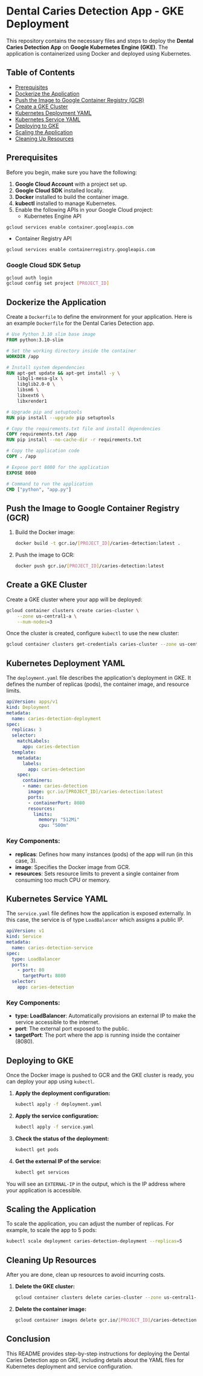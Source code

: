 # Dental Caries Detection App - GKE Deployment

This repository contains the necessary files and steps to deploy the **Dental Caries Detection App** on **Google Kubernetes Engine (GKE)**. The application is containerized using Docker and deployed using Kubernetes.

## Table of Contents
- [Prerequisites](#prerequisites)
- [Dockerize the Application](#dockerize-the-application)
- [Push the Image to Google Container Registry (GCR)](#push-the-image-to-google-container-registry-gcr)
- [Create a GKE Cluster](#create-a-gke-cluster)
- [Kubernetes Deployment YAML](#kubernetes-deployment-yaml)
- [Kubernetes Service YAML](#kubernetes-service-yaml)
- [Deploying to GKE](#deploying-to-gke)
- [Scaling the Application](#scaling-the-application)
- [Cleaning Up Resources](#cleaning-up-resources)

## Prerequisites
Before you begin, make sure you have the following:
1. **Google Cloud Account** with a project set up.
2. **Google Cloud SDK** installed locally.
3. **Docker** installed to build the container image.
4. **kubectl** installed to manage Kubernetes.
5. Enable the following APIs in your Google Cloud project:
    - Kubernetes Engine API
```bash
gcloud services enable container.googleapis.com
```
   - Container Registry API
```bash
gcloud services enable containerregistry.googleapis.com
``` 

### Google Cloud SDK Setup
```bash
gcloud auth login
gcloud config set project [PROJECT_ID]
```

## Dockerize the Application
Create a `Dockerfile` to define the environment for your application. Here is an example `Dockerfile` for the Dental Caries Detection app.

```dockerfile
# Use Python 3.10 slim base image
FROM python:3.10-slim

# Set the working directory inside the container
WORKDIR /app

# Install system dependencies
RUN apt-get update && apt-get install -y \
    libgl1-mesa-glx \
    libglib2.0-0 \
    libsm6 \
    libxext6 \
    libxrender1

# Upgrade pip and setuptools
RUN pip install --upgrade pip setuptools

# Copy the requirements.txt file and install dependencies
COPY requirements.txt /app
RUN pip install --no-cache-dir -r requirements.txt

# Copy the application code
COPY . /app

# Expose port 8080 for the application
EXPOSE 8080

# Command to run the application
CMD ["python", "app.py"]
```

## Push the Image to Google Container Registry (GCR)
1. Build the Docker image:
   ```bash
   docker build -t gcr.io/[PROJECT_ID]/caries-detection:latest .
   ```

2. Push the image to GCR:
   ```bash
   docker push gcr.io/[PROJECT_ID]/caries-detection:latest
   ```

## Create a GKE Cluster
Create a GKE cluster where your app will be deployed:

```bash
gcloud container clusters create caries-cluster \
    --zone us-central1-a \
    --num-nodes=3
```

Once the cluster is created, configure `kubectl` to use the new cluster:

```bash
gcloud container clusters get-credentials caries-cluster --zone us-central1-a
```

## Kubernetes Deployment YAML

The `deployment.yaml` file describes the application's deployment in GKE. It defines the number of replicas (pods), the container image, and resource limits.

```yaml
apiVersion: apps/v1
kind: Deployment
metadata:
  name: caries-detection-deployment
spec:
  replicas: 3
  selector:
    matchLabels:
      app: caries-detection
  template:
    metadata:
      labels:
        app: caries-detection
    spec:
      containers:
      - name: caries-detection
        image: gcr.io/[PROJECT_ID]/caries-detection:latest
        ports:
        - containerPort: 8080
        resources:
          limits:
            memory: "512Mi"
            cpu: "500m"
```

### Key Components:
- **replicas**: Defines how many instances (pods) of the app will run (in this case, 3).
- **image**: Specifies the Docker image from GCR.
- **resources**: Sets resource limits to prevent a single container from consuming too much CPU or memory.

## Kubernetes Service YAML

The `service.yaml` file defines how the application is exposed externally. In this case, the service is of type `LoadBalancer` which assigns a public IP.

```yaml
apiVersion: v1
kind: Service
metadata:
  name: caries-detection-service
spec:
  type: LoadBalancer
  ports:
    - port: 80
      targetPort: 8080
  selector:
    app: caries-detection
```

### Key Components:
- **type: LoadBalancer**: Automatically provisions an external IP to make the service accessible to the internet.
- **port**: The external port exposed to the public.
- **targetPort**: The port where the app is running inside the container (8080).

## Deploying to GKE
Once the Docker image is pushed to GCR and the GKE cluster is ready, you can deploy your app using `kubectl`.

1. **Apply the deployment configuration:**
   ```bash
   kubectl apply -f deployment.yaml
   ```

2. **Apply the service configuration:**
   ```bash
   kubectl apply -f service.yaml
   ```

3. **Check the status of the deployment:**
   ```bash
   kubectl get pods
   ```

4. **Get the external IP of the service:**
   ```bash
   kubectl get services
   ```

You will see an `EXTERNAL-IP` in the output, which is the IP address where your application is accessible.

## Scaling the Application
To scale the application, you can adjust the number of replicas. For example, to scale the app to 5 pods:

```bash
kubectl scale deployment caries-detection-deployment --replicas=5
```

## Cleaning Up Resources
After you are done, clean up resources to avoid incurring costs.

1. **Delete the GKE cluster:**
   ```bash
   gcloud container clusters delete caries-cluster --zone us-central1-a
   ```

2. **Delete the container image:**
   ```bash
   gcloud container images delete gcr.io/[PROJECT_ID]/caries-detection:latest --force-delete-tags
   ```

## Conclusion
This README provides step-by-step instructions for deploying the Dental Caries Detection app on GKE, including details about the YAML files for Kubernetes deployment and service configuration.

